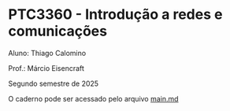 # PTC3360 - Introdução a redes e comunicações

Aluno: Thiago Calomino

Prof.: Márcio Eisencraft

Segundo semestre de 2025

O caderno pode ser acessado pelo arquivo [main.md](./main.md)
